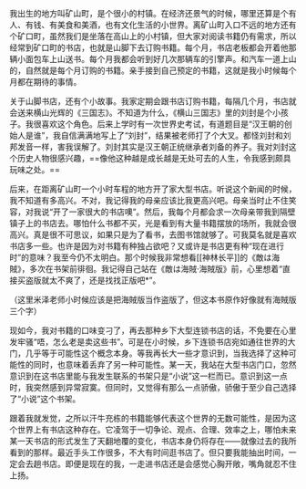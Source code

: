 我出生的地方叫矿山町，是个很小的村镇。在经济还景气的时候，哪里还算是个有人、有钱、有美食和美酒，也有文化生活的小世界。离矿山町入口不远的地方还有个矿口町，虽然我们是坐落在高山上的小村镇，但大家对阅读书籍仍有需求，所以经常到矿口町的书店，也就是山脚下去订购书籍。每个月，书店老板都会开着他那辆小面包车上山送书。每个月我都会听到好几次那辆车的引擎声。和汽车一道上山的，自然就是每个月订购的书籍。亲手接到自己预定的书籍，这就是我小时候每个月都在期待的事情。

关于山脚书店，还有个小故事。我家定期会跟书店订购书籍，每隔几个月，书店就会送来横山光辉的《三国志》。不知道为什么，《横山三国志》里的刘封是个小孩子。我很喜欢这个角色。后来上学时有一次世界史考试，有道题目是“汉王朝的创始人是谁”，我自信满满地写上了“刘封”，结果被老师打了个大叉。都怪刘封和刘邦发音一样，害我误解了。刘封其实是汉王朝正统继承者刘备的养子。我对刘封这个历史人物很感兴趣，==像他这种越是成长越是无处可去的人生，令我感到颇具玩味之处。==

后来，在距离矿山町一个小时车程的地方开了家大型书店。听说这个新闻的时候，我不知道有多高兴。不对，我记得我的母亲应该比我更高兴吧。母亲当时止不住笑容，对我说“开了一家很大的书店噢”。然后，我每个月都会求一次母亲带我到隔壁镇子上的书店去。哪怕什么书都不买，光是看到有大量书籍摆放的场所，我就会很高兴。真是很不可思议，如果只是为了看书，去图书馆就够了。可我莫名就是喜欢书店多一些。也许是因为对书籍有种独占欲吧？又或许是书店更有种“现在进行时”的意味？我至今仍不太明白。那个时候我非常想看[[神林长平]]的《敵は海賊》，多次在书架前徘徊。我记得自己站在《敵は海賊·海賊版》前，心里想着“直接买盗版就太不爽了，还是找找正版吧*”。

（这里米泽老师小时候应该是把海賊版当作盗版了，但这本书原作好像就有海賊版三个字）

现如今，我对书籍的口味变刁了，再去那种乡下大型连锁书店的话，不免要在心里发牢骚“唔，怎么老是卖这些书”。可是在小时候，乡下连锁书店宛如通往世界的大门，几乎等于可能性这个概念本身。等我再长大一些才意识到，当我选择了这种可能性的同时，也意味着丢弃了另一种可能性。某一天，我站在大型书店门口，忽然意识到在这书店里能与我发生联系的书架只是“小说”这一栏而已。意识到这一点时，我突然感到异常寂寞。但同时，又觉得有那么一点骄傲，骄傲于至少自己选择了“小说”这个书架。

跟着我就发觉，之所以汗牛充栋的书籍能够代表这个世界的无数可能性，是因为这个世界上有书店这种存在。它凌驾于一切争论、观点、合理、效率之上，哪怕未来某一天书店的形式发生了天翻地覆的变化，书店本身仍将存在——就像过去的我所看到的那样。最近手头工作很多，不大有时间逛书店了。但只要我能抽出时间，一定会去趟书店。即便是现在的我，一走进书店还是会感觉心胸开敞，嘴角就忍不住上扬。